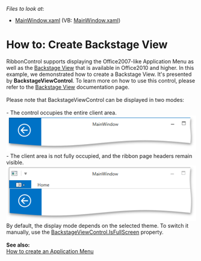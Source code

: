 <!-- default file list -->
*Files to look at*:

* [MainWindow.xaml](./CS/MainWindow.xaml) (VB: [MainWindow.xaml](./VB/MainWindow.xaml))
<!-- default file list end -->
# How to: Create Backstage View 


RibbonControl supports displaying the Office2007-like Application Menu as well as the <a href="https://msdn.microsoft.com/en-us/library/office/ee691833%28v=office.14%29.aspx">Backstage View</a> that is available in Office2010 and higher. In this example, we demonstrated how to create a Backstage View. It's presented by <strong>BackstageViewControl</strong>. To learn more on how to use this control, please refer to the <a href="https://documentation.devexpress.com/#WPF/CustomDocument10507">Backstage View</a> documentation page.<br><br>Please note that BackstageViewControl can be displayed in two modes:<br><br>- The control occupies the entire client area.<br><img src="https://raw.githubusercontent.com/DevExpress-Examples/how-to-create-backstage-view-t325047/15.2.4+/media/33d5c805-a3d4-11e5-80bf-00155d62480c.png"><br>- The client area is not fully occupied, and the ribbon page headers remain visible.<br><img src="https://raw.githubusercontent.com/DevExpress-Examples/how-to-create-backstage-view-t325047/15.2.4+/media/3ad2750e-a3d4-11e5-80bf-00155d62480c.png"><br>By default, the display mode depends on the selected theme. To switch it manually, use the <a href="https://documentation.devexpress.com/#WPF/DevExpressXpfRibbonBackstageViewControl_IsFullScreentopic">BackstageViewControl.IsFullScreen</a> property.<br><br><strong>See also:</strong><br><a href="https://documentation.devexpress.com/#WPF/CustomDocument8182">How to create an Application Menu</a>

<br/>


